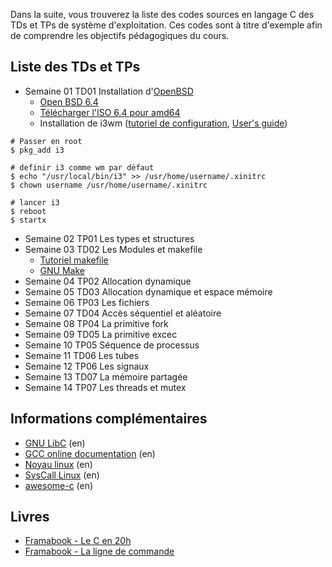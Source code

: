 Dans la suite, vous trouverez la liste des codes sources en langage C des TDs et TPs de système d'exploitation.
Ces codes sont à titre d'exemple afin de comprendre les objectifs pédagogiques du cours.

## Liste des TDs et TPs

* Semaine 01 TD01 Installation d'[OpenBSD](https://www.openbsd.org/faq/index.html)
    * [Open BSD 6.4](https://www.openbsd.org/64.html)
    * [Télécharger l'ISO 6.4 pour amd64](./iso/cd64.iso)
    * Installation de i3wm ([tutoriel de configuration](https://wiki.evolix.org/HowtoI3), [User's guide](https://i3wm.org/docs/userguide.html))
  
```Shell
# Passer en root
$ pkg_add i3

# definir i3 comme wm par défaut
$ echo "/usr/local/bin/i3" >> /usr/home/username/.xinitrc
$ chown username /usr/home/username/.xinitrc

# lancer i3
$ reboot
$ startx
```

* Semaine 02 TP01 Les types et structures
* Semaine 03 TD02 Les Modules et makefile
    * [Tutoriel makefile](https://www.grafikart.fr/tutoriels/linux/makefile-953)
    * [GNU Make](https://www.gnu.org/software/make/manual/make.html)
* Semaine 04 TP02 Allocation dynamique
* Semaine 05 TD03 Allocation dynamique et espace mémoire
* Semaine 06 TP03 Les fichiers
* Semaine 07 TD04 Accès séquentiel et aléatoire
* Semaine 08 TP04 La primitive fork
* Semaine 09 TD05 La primitive excec
* Semaine 10 TP05 Séquence de processus
* Semaine 11 TD06 Les tubes
* Semaine 12 TP06 Les signaux
* Semaine 13 TD07 La mémoire partagée
* Semaine 14 TP07 Les threads et mutex

## Informations complémentaires

* [GNU LibC](https://www.gnu.org/software/libc/manual/html_mono/libc.html) (en)
* [GCC online documentation](https://gcc.gnu.org/onlinedocs/) (en)
* [Noyau linux](https://www.kernel.org/) (en)
* [SysCall Linux](http://syscalls.kernelgrok.com/) (en)
* [awesome-c](https://github.com/aleksandar-todorovic/awesome-c#build-systems) (en)

## Livres

* [Framabook - Le C en 20h](https://framabook.org/docs/c20h/C20H_integrale_creative-commons-by-saV2_AOUT2013.pdf)
* [Framabook - La ligne de commande](https://framabook.org/docs/c20h/C20H_integrale_creative-commons-by-saV2_AOUT2013.pdf)
